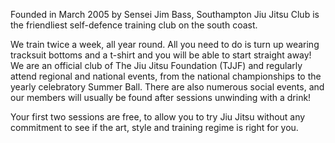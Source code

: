 Founded in March 2005 by Sensei Jim Bass, Southampton Jiu Jitsu Club is the friendliest self-defence training club on the south coast.

We train twice a week, all year round. All you need to do is turn up wearing tracksuit bottoms and a t-shirt and you will be able to start straight away! We are an official club of The Jiu Jitsu Foundation (TJJF) and regularly attend regional and national events, from the national championships to the yearly celebratory Summer Ball. There are also numerous social events, and our members will usually be found after sessions unwinding with a drink!

Your first two sessions are free, to allow you to try Jiu Jitsu without any commitment to see if the art, style and training regime is right for you.
